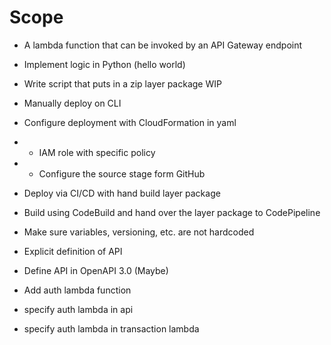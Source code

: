 # Scope
 - A lambda function that can be invoked by an API Gateway endpoint

 - Implement logic in Python (hello world)

 - Write script that puts in a zip layer package
  WIP
 - Manually deploy on CLI

 - Configure deployment with CloudFormation in yaml
 - - IAM role with specific policy
 - - Configure the source stage form GitHub
 
 - Deploy via CI/CD with hand build layer package

 - Build using CodeBuild and hand over the layer package to CodePipeline

 - Make sure variables, versioning, etc. are not hardcoded

 - Explicit definition of API
 - Define API in OpenAPI 3.0 (Maybe)
 - Add auth lambda function
 - specify auth lambda in api
 - specify auth lambda in transaction lambda
 